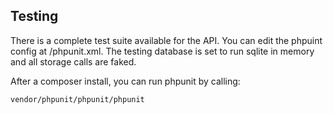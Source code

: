 ## Testing

There is a complete test suite available for the API.  You can edit the phpuint config at /phpunit.xml.  The testing database is set to run sqlite in memory and all storage calls are faked.

After a composer install, you can run phpunit by calling:

```
vendor/phpunit/phpunit/phpunit
```
